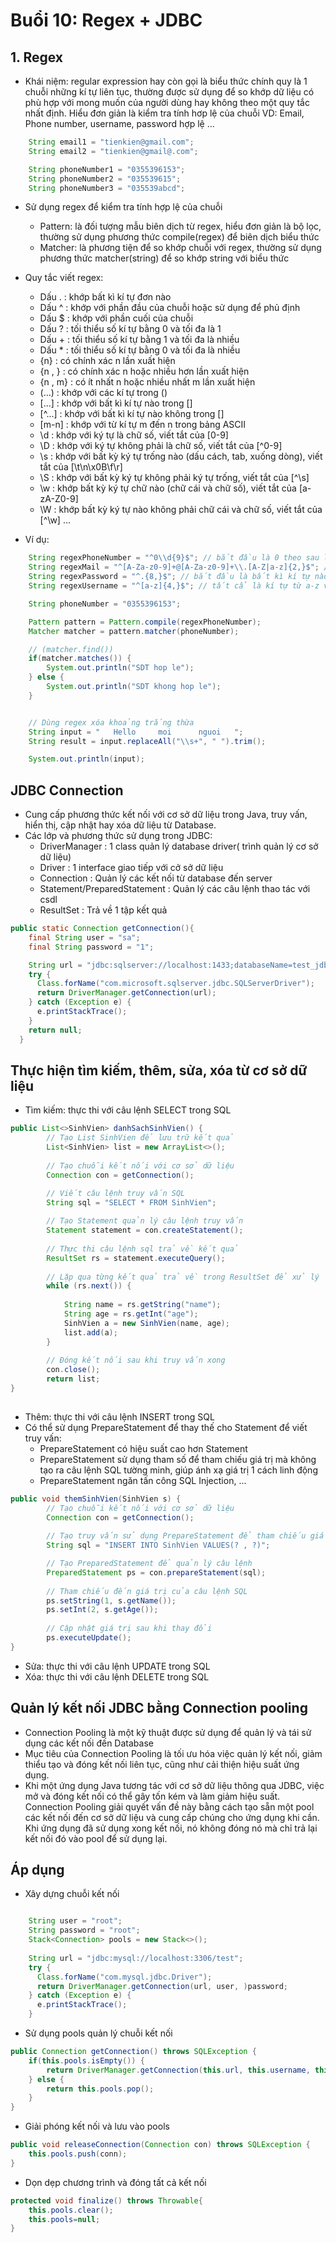 # Buổi 10: Regex + JDBC

## 1. Regex

- Khái niệm: regular expression hay còn gọi là biểu thức chính quy là 1 chuỗi những kí tự liên tục, thường được sử dụng để so khớp dữ liệu có phù hợp với mong muốn của người dùng hay không theo một quy tắc nhất định. Hiểu đơn giản là kiểm tra tính hơp lệ của chuỗi
  VD: Email, Phone number, username, password hợp lệ ...

```java
    String email1 = "tienkien@gmail.com";
    String email2 = "tienkien@gmail@.com";

    String phoneNumber1 = "0355396153";
    String phoneNumber2 = "035539615";
    String phoneNumber3 = "035539abcd";


```

- Sử dụng regex để kiểm tra tính hợp lệ của chuỗi

  - Pattern: là đối tượng mẫu biên dịch từ regex, hiểu đơn giản là bộ lọc, thường sử dụng phương thức compile(regex) để biên dịch biểu thức
  - Matcher: là phương tiện để so khớp chuỗi với regex, thường sử dụng phương thức matcher(string) để so khớp string với biểu thức

- Quy tắc viết regex:

  - Dấu . : khớp bất kì kí tự đơn nào
  - Dấu ^ : khớp với phần đầu của chuỗi hoặc sử dụng để phủ định
  - Dấu $ : khớp với phần cuối của chuỗi
  - Dấu ? : tối thiểu số kí tự bằng 0 và tối đa là 1
  - Dấu + : tối thiểu số kí tự bằng 1 và tối đa là nhiều
  - Dấu \* : tối thiểu số kí tự bằng 0 và tối đa là nhiều
  - {n} : có chính xác n lần xuất hiện
  - {n , } : có chính xác n hoặc nhiều hơn lần xuất hiện
  - {n , m} : có ít nhất n hoặc nhiều nhất m lần xuất hiện
  - (...) : khớp với các kí tự trong ()
  - [...] : khớp với bất kì kí tự nào trong []
  - [^...] : khớp với bất kì kí tự nào không trong []
  - [m-n] : khớp với từ kí tự m đến n trong bảng ASCII
  - \d : khớp với ký tự là chữ số, viết tắt của [0-9]
  - \D : khớp với ký tự không phải là chữ số, viết tắt của [^0-9]
  - \s : khớp với bất kỳ ký tự trống nào (dấu cách, tab, xuống dòng), viết tắt của [\t\n\x0B\f\r]
  - \S : khớp với bất kỳ ký tự không phải ký tự trống, viết tắt của [^\s]
  - \w : khớp bất kỳ ký tự chữ nào (chữ cái và chữ số), viết tắt của [a-zA-Z0-9]
  - \W : khớp bất kỳ ký tự nào không phải chữ cái và chữ số, viết tắt của [^\w]
    ...

- Ví dụ:

```java
    String regexPhoneNumber = "^0\\d{9}$"; // bắt đầu là 0 theo sau là 9 kí tự là số từ 0-9
    String regexMail = "^[A-Za-z0-9]+@[A-Za-z0-9]+\\.[A-Z|a-z]{2,}$"; // bắt đầu là chuỗi bắt kì + @ + chuỗi bất kì + dấu . + bất kì > 2 kí tự
    String regexPassword = "^.{8,}$"; // bắt đầu là bất kì kí tự nào và có ít nhất 8 kí tự
    String regexUsername = "^[a-z]{4,}$"; // tất cẩ là kí tự từ a-z và có ít nhất 4 kí tự

    String phoneNumber = "0355396153";

    Pattern pattern = Pattern.compile(regexPhoneNumber);
    Matcher matcher = pattern.matcher(phoneNumber);

    // (matcher.find())
    if(matcher.matches()) {
        System.out.println("SDT hop le");
    } else {
        System.out.println("SDT khong hop le");
    }


    // Dùng regex xóa khoảng trắng thừa
    String input = "   Hello     moi      nguoi   ";
    String result = input.replaceAll("\\s+", " ").trim();

    System.out.println(input);

```

## JDBC Connection

- Cung cấp phương thức kết nối với cơ sở dữ liệu trong Java, truy vấn, hiển thị, cập nhật hay xóa dữ liệu từ Database.
- Các lớp và phương thức sử dụng trong JDBC:
  - DriverManager : 1 class quản lý database driver( trình quản lý cơ sở dữ liệu)
  - Driver : 1 interface giao tiếp với cở sở dữ liệu
  - Connection : Quản lý các kết nối từ database đến server
  - Statement/PreparedStatement : Quản lý các câu lệnh thao tác với csdl
  - ResultSet : Trả về 1 tập kết quả

```java
public static Connection getConnection(){
    final String user = "sa";
    final String password = "1";

    String url = "jdbc:sqlserver://localhost:1433;databaseName=test_jdbc;user="+user+";password="+password;
    try {
      Class.forName("com.microsoft.sqlserver.jdbc.SQLServerDriver");
      return DriverManager.getConnection(url);
    } catch (Exception e) {
      e.printStackTrace();
    }
    return null;
  }
```
## Thực hiện tìm kiếm, thêm, sửa, xóa từ cơ sở dữ liệu

- Tìm kiếm: thực thi với câu lệnh SELECT trong SQL

```java
public List<>SinhVien> danhSachSinhVien() {
        // Tạo List SinhVien để lưu trữ kết quả
        List<SinhVien> list = new ArrayList<>();
        
        // Tạo chuỗi kết nối với cơ sở dữ liệu
        Connection con = getConnection();

        // Viết câu lệnh truy vấn SQL
        String sql = "SELECT * FROM SinhVien";
        
        // Tạo Statement quản lý câu lệnh truy vấn
        Statement statement = con.createStatement();
        
        // Thực thi câu lệnh sql trả về kết quả
        ResultSet rs = statement.executeQuery();
        
        // Lặp qua từng kết quả trả về trong ResultSet để xử lý
        while (rs.next()) {
            
            String name = rs.getString("name");
            String age = rs.getInt("age");
            SinhVien a = new SinhVien(name, age);
            list.add(a);
        }
        
        // Đóng kết nối sau khi truy vấn xong
        con.close();
        return list;
}
    
```

- Thêm: thực thi với câu lệnh INSERT trong SQL
- Có thể sử dụng PrepareStatement để thay thế cho Statement để viết truy vấn:
  - PrepareStatement có hiệu suất cao hơn Statement
  - PrepareStatement sử dụng tham số để tham chiếu giá trị mà không tạo ra câu lệnh SQL tường minh, giúp ánh xạ giá trị 1 cách linh động
  - PrepareStatement ngăn tấn công SQL Injection, ...
```java
public void themSinhVien(SinhVien s) {
        // Tạo chuỗi kết nối với cơ sở dữ liệu
        Connection con = getConnection();
        
        // Tạo truy vấn sử dụng PrepareStatement để tham chiếu giá trị
        String sql = "INSERT INTO SinhVien VALUES(? , ?)";

        // Tạo PreparedStatement để quản lý câu lệnh
        PreparedStatement ps = con.prepareStatement(sql);
        
        // Tham chiếu đến giá trị của câu lệnh SQL
        ps.setString(1, s.getName());
        ps.setInt(2, s.getAge());
        
        // Cập nhật giá trị sau khi thay đổi
        ps.executeUpdate();
} 

```

- Sửa: thực thi với câu lệnh UPDATE trong SQL
- Xóa: thực thi với câu lệnh DELETE trong SQL

## Quản lý kết nối JDBC bằng Connection pooling
- Connection Pooling là một kỹ thuật được sử dụng để quản lý và tái sử dụng các kết nối đến Database
- Mục tiêu của Connection Pooling là tối ưu hóa việc quản lý kết nối, giảm thiểu tạo và đóng kết nối liên tục, cũng như cải thiện hiệu suất ứng dụng.
- Khi một ứng dụng Java tương tác với cơ sở dữ liệu thông qua JDBC, việc mở và đóng kết nối có thể gây tốn kém và làm giảm hiệu suất. Connection Pooling giải quyết vấn đề này bằng cách tạo sẵn một pool các kết nối đến cơ sở dữ liệu và cung cấp chúng cho ứng dụng khi cần. Khi ứng dụng đã sử dụng xong kết nối, nó không đóng nó mà chỉ trả lại kết nối đó vào pool để sử dụng lại.
## Áp dụng

- Xây dựng chuỗi kết nối

```java

    String user = "root";
    String password = "root";
    Stack<Connection> pools = new Stack<>();
    
    String url = "jdbc:mysql://localhost:3306/test";
    try {
      Class.forName("com.mysql.jdbc.Driver");
      return DriverManager.getConnection(url, user, )password;
    } catch (Exception e) {
      e.printStackTrace();
    }

```

- Sử dụng pools quản lý chuỗi kết nối

```java 
public Connection getConnection() throws SQLException {
	if(this.pools.isEmpty()) {
		return DriverManager.getConnection(this.url, this.username, this.password);
	} else {
		return this.pools.pop();
	}
}
```

- Giải phóng kết nối và lưu vào pools
```java
public void releaseConnection(Connection con) throws SQLException {
    this.pools.push(conn);
}

```

- Dọn dẹp chương trình và đóng tất cả kết nối
```java
protected void finalize() throws Throwable{
    this.pools.clear();
    this.pools=null;
}
```